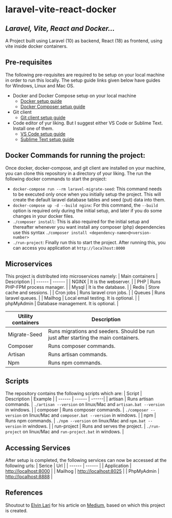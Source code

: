 # laravel-vite-react-docker

## _Laravel, Vite, React and Docker..._

A Project built using Laravel (10) as backend, React (18) as frontend, using vite inside docker containers.

## Pre-requisites

The following pre-requisites are required to be setup on your local machine in order to run this locally. The setup guide links given below have guides for Windows, Linux and Mac OS.

- Docker and Docker Compose setup on your local machine
  - [Docker setup guide](https://nodejs.org/)
  - [Docker Composer setup guide](https://docs.docker.com/compose/gettingstarted/)
- Git client
  - [Git client setup guide](https://docs.github.com/en/get-started/getting-started-with-git/set-up-git)
- Code editor of yur liking. But I suggest either VS Code or Sublime Text. Install one of them.
  - [VS Code setup guide](https://code.visualstudio.com/docs/setup/setup-overview)
  - [Sublime Text setup guide](https://www.sublimetext.com/download)

## Docker Commands for running the project:

Once docker, docker-compose, and git client are installed on your machine, you can clone this repository in a directory of your liking. The run the following docker commands to start the project:

- `docker-compose run --rm laravel-migrate-seed`: This command needs to be executed only once when you initially setup the project. This will create the default laravel database tables and seed (put) data into them.
- `docker-compose up -d --build nginx`: For this command, the `--build` option is required only during the initial setup, and later if you do some changes in your docker files.
- `./composer install`: This is also required for the initial setup and thereafter whenever you want install any composer (php) dependencies use this syntax `./composer install <dependency-name>@<version-number>`
- `./run-project`: Finally run this to start the project. After running this, you can access you application at `http://localhost:8000`

## Microservices

This project is distributed into microservices namely:
| Main containers | Description |
| ------ | ------ |
| NGINX | It is the webserver. |
| PHP | Runs PHP-FPM process manager. |
| Mysql | It is the database. |
| Redis | Store cache and sessions. |
| Cron jobs | Runs laravel cron jobs. |
| Queues | Runs laravel queues. |
| Mailhog | Local email testing. It is optional. |
| phpMyAdmin | Database management. It is optional. |

| Utility containers | Description                                                                         |
| ------------------ | ----------------------------------------------------------------------------------- |
| Migrate-Seed       | Runs migrations and seeders. Should be run just after starting the main containers. |
| Composer           | Runs composer commands.                                                             |
| Artisan            | Runs artisan commands.                                                              |
| Npm                | Runs npm commands.                                                                  |

## Scripts

The repository contains the following scripts which are:
| Script | Description | Example |
| ------ | ------ | ------|
| artisan | Runs artisan commands. | `./artisan --version` on linux/Mac and `artisan.bat --version` in windows. |
| composer | Runs composer commands. | `./composer --version` on linux/Mac and `composer.bat --version` in windows. |
| npm | Runs npm commands. | `./npm --version` on linux/Mac and `npm.bat --version` in windows. |
| run-project | Runs and serves the project. | `./run-project` on linux/Mac and `run-project.bat` in windows. |

## Accessing Services

After setup is completed, the following services can now be accessed at the following urls:
| Serice | Url |
| ------ | ------ |
| Application | [http://localhost:8000](http://localhost:8000) |
| Mailhog | [http://localhost:8025](http://localhost:8025) |
| PhpMyAdmin | [http://localhost:8888](http://localhost:8888) |

## References

Shoutout to [Elvin Lari](https://medium.com/@elvinlari) for his article on [Medium](https://betterprogramming.pub/dockerize-laravel-vite-react-application-in-your-development-environment-a118aea4a02d), based on which this project is created.
